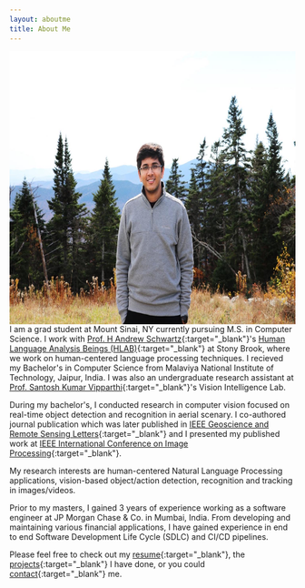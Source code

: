 ```yaml
---
layout: aboutme
title: About Me
---
```


<p class="full-width no-margin"><img src="/pic001.jpg" style="width:45rem;height:30rem;" align="left"/></p><br><br><br><br><br><br><br><br><br><br><br><br><br><br><br><br><br><br><br><br><br>

I am a grad student at Mount Sinai, NY currently pursuing M.S. in Computer Science. I work with [Prof. H Andrew Schwartz](https://www3.cs.stonybrook.edu/~has/){:target="_blank"}'s [Human Language Analysis Beings (HLAB)](https://hlab.cs.stonybrook.edu){:target="_blank"} at Stony Brook, where we work on human-centered language processing techniques. I recieved my Bachelor's in Computer Science from Malaviya National Institute of Technology, Jaipur, India. I was also an undergraduate research assistant at [Prof. Santosh Kumar Vipparthi](https://skvipparthi.github.io){:target="_blank"}'s Vision Intelligence Lab.

During my bachelor's, I conducted research in computer vision focused on real-time object detection and recognition in aerial scenary. I co-authored journal publication which was later published in [IEEE Geoscience and Remote Sensing Letters](https://ieeexplore.ieee.org/document/8755462){:target="_blank"} and I presented my published work at [IEEE International Conference on Image Processing](https://ieeexplore.ieee.org/document/8803262){:target="_blank"}.

My research interests are human-centered Natural Language Processing applications, vision-based object/action detection, recognition and tracking in images/videos.

Prior to my masters, I gained 3 years of experience working as a software engineer at JP Morgan Chase & Co. in Mumbai, India. From developing and maintaining various financial applications, I have gained experience in end to end Software Development Life Cycle (SDLC) and CI/CD pipelines. 

Please feel free to check out my [resume](https://drive.google.com/file/d/1xicdDNRinuLs39hC4ovnJXvNmWhltcEu/view){:target="_blank"}, the [projects](https://mbshah3.github.io/Projects){:target="_blank"} I have done, or you could [contact](https://mbshah3.github.io/Contact){:target="_blank"}  me.
